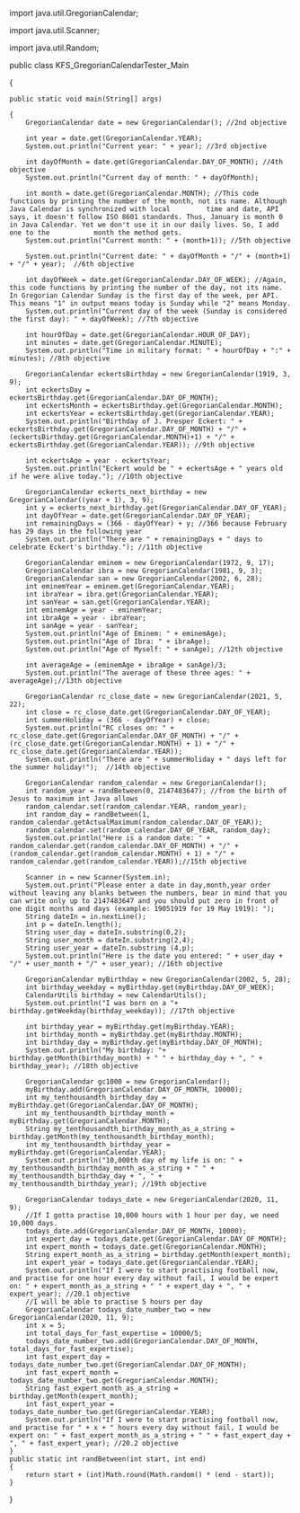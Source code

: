 import java.util.GregorianCalendar;

import java.util.Scanner;

import java.util.Random;

public class KFS_GregorianCalendarTester_Main 

{
    
    public static void main(String[] args)
    
    {
        GregorianCalendar date = new GregorianCalendar(); //2nd objective
        
        int year = date.get(GregorianCalendar.YEAR);  
        System.out.println("Current year: " + year); //3rd objective

        int dayOfMonth = date.get(GregorianCalendar.DAY_OF_MONTH); //4th objective
        System.out.println("Current day of month: " + dayOfMonth);
        
        int month = date.get(GregorianCalendar.MONTH); //This code functions by printing the number of the month, not its name. Although Java Calendar is synchronized with local         time and date, API says, it doesn't follow ISO 8601 standards. Thus, January is month 0 in Java Calendar. Yet we don't use it in our daily lives. So, I add one to the           month the method gets. 
        System.out.println("Current month: " + (month+1)); //5th objective
        
        System.out.println("Current date: " + dayOfMonth + "/" + (month+1) + "/" + year);  //6th objective
        
        int dayOfWeek = date.get(GregorianCalendar.DAY_OF_WEEK); //Again, this code functions by printing the number of the day, not its name. In Gregorian Calendar Sunday is the first day of the week, per API. This means "1" in output means today is Sunday while "2" means Monday.  
        System.out.println("Current day of the week (Sunday is considered the first day): " + dayOfWeek); //7th objective
        
        int hourOfDay = date.get(GregorianCalendar.HOUR_OF_DAY); 
        int minutes = date.get(GregorianCalendar.MINUTE);
        System.out.println("Time in military format: " + hourOfDay + ":" + minutes); //8th objective
        
        GregorianCalendar eckertsBirthday = new GregorianCalendar(1919, 3, 9); 
        int eckertsDay = eckertsBirthday.get(GregorianCalendar.DAY_OF_MONTH);
        int eckertsMonth = eckertsBirthday.get(GregorianCalendar.MONTH);
        int eckertsYear = eckertsBirthday.get(GregorianCalendar.YEAR);
        System.out.println("Birthday of J. Presper Eckert: " + eckertsBirthday.get(GregorianCalendar.DAY_OF_MONTH) + "/" + (eckertsBirthday.get(GregorianCalendar.MONTH)+1) + "/" + eckertsBirthday.get(GregorianCalendar.YEAR)); //9th objective
        
        int eckertsAge = year - eckertsYear;
        System.out.println("Eckert would be " + eckertsAge + " years old if he were alive today."); //10th objective
                
        GregorianCalendar eckerts_next_birthday = new GregorianCalendar((year + 1), 3, 9);
        int y = eckerts_next_birthday.get(GregorianCalendar.DAY_OF_YEAR);
        int dayOfYear = date.get(GregorianCalendar.DAY_OF_YEAR);
        int remainingDays = (366 - dayOfYear) + y; //366 because February has 29 days in the following year
        System.out.println("There are " + remainingDays + " days to celebrate Eckert's birthday."); //11th objective 
        
        GregorianCalendar eminem = new GregorianCalendar(1972, 9, 17);
        GregorianCalendar ibra = new GregorianCalendar(1981, 9, 3);
        GregorianCalendar san = new GregorianCalendar(2002, 6, 28);
        int eminemYear = eminem.get(GregorianCalendar.YEAR);
        int ibraYear = ibra.get(GregorianCalendar.YEAR);
        int sanYear = san.get(GregorianCalendar.YEAR);
        int eminemAge = year - eminemYear;
        int ibraAge = year - ibraYear;
        int sanAge = year - sanYear;
        System.out.println("Age of Eminem: " + eminemAge);
        System.out.println("Age of Ibra: " + ibraAge);
        System.out.println("Age of Myself: " + sanAge); //12th objective
        
        int averageAge = (eminemAge + ibraAge + sanAge)/3;
        System.out.println("The average of these three ages: " + averageAge);//13th objective  
           
        GregorianCalendar rc_close_date = new GregorianCalendar(2021, 5, 22);
        int close = rc_close_date.get(GregorianCalendar.DAY_OF_YEAR);
        int summerHoliday = (366 - dayOfYear) + close; 
        System.out.println("RC closes on: " + rc_close_date.get(GregorianCalendar.DAY_OF_MONTH) + "/" + (rc_close_date.get(GregorianCalendar.MONTH) + 1) + "/" + rc_close_date.get(GregorianCalendar.YEAR)); 
        System.out.println("There are " + summerHoliday + " days left for the summer holiday!");  //14th objective 
        
        GregorianCalendar random_calendar = new GregorianCalendar();
        int random_year = randBetween(0, 2147483647); //from the birth of Jesus to maximum int Java allows 
        random_calendar.set(random_calendar.YEAR, random_year);
        int random_day = randBetween(1, random_calendar.getActualMaximum(random_calendar.DAY_OF_YEAR));
        random_calendar.set(random_calendar.DAY_OF_YEAR, random_day);
        System.out.println("Here is a random date: " + random_calendar.get(random_calendar.DAY_OF_MONTH) + "/" + (random_calendar.get(random_calendar.MONTH) + 1) + "/" + random_calendar.get(random_calendar.YEAR));//15th objective
        
        Scanner in = new Scanner(System.in);
        System.out.print("Please enter a date in day,month,year order without leaving any blanks between the numbers, bear in mind that you can write only up to 2147483647 and you should put zero in front of one digit months and days (example: 19051919 for 19 May 1919): ");
        String dateIn = in.nextLine();
        int p = dateIn.length();
        String user_day = dateIn.substring(0,2);
        String user_month = dateIn.substring(2,4);
        String user_year = dateIn.substring (4,p);
        System.out.println("Here is the date you entered: " + user_day + "/" + user_month + "/" + user_year); //16th objective
          
        GregorianCalendar myBirthday = new GregorianCalendar(2002, 5, 28);
        int birthday_weekday = myBirthday.get(myBirthday.DAY_OF_WEEK);
        CalendarUtils birthday = new CalendarUtils(); 
        System.out.println("I was born on a "+  birthday.getWeekday(birthday_weekday)); //17th objective 
        
        int birthday_year = myBirthday.get(myBirthday.YEAR);
        int birthday_month = myBirthday.get(myBirthday.MONTH);
        int birthday_day = myBirthday.get(myBirthday.DAY_OF_MONTH);
        System.out.println("My birthday: "+  birthday.getMonth(birthday_month) + " " + birthday_day + ", " + birthday_year); //18th objective 
        
        GregorianCalendar gc1000 = new GregorianCalendar();
        myBirthday.add(GregorianCalendar.DAY_OF_MONTH, 10000);
        int my_tenthousandth_birthday_day = myBirthday.get(GregorianCalendar.DAY_OF_MONTH);
        int my_tenthousandth_birthday_month = myBirthday.get(GregorianCalendar.MONTH);
        String my_tenthousandth_birthday_month_as_a_string = birthday.getMonth(my_tenthousandth_birthday_month);
        int my_tenthousandth_birthday_year = myBirthday.get(GregorianCalendar.YEAR);
        System.out.println("10,000th day of my life is on: " + my_tenthousandth_birthday_month_as_a_string + " " + my_tenthousandth_birthday_day + ", " + my_tenthousandth_birthday_year); //19th objective
        
        GregorianCalendar todays_date = new GregorianCalendar(2020, 11, 9);
        //If I gotta practise 10,000 hours with 1 hour per day, we need 10,000 days.
        todays_date.add(GregorianCalendar.DAY_OF_MONTH, 10000);
        int expert_day = todays_date.get(GregorianCalendar.DAY_OF_MONTH);
        int expert_month = todays_date.get(GregorianCalendar.MONTH);
        String expert_month_as_a_string = birthday.getMonth(expert_month);
        int expert_year = todays_date.get(GregorianCalendar.YEAR); 
        System.out.println("If I were to start practising football now, and practise for one hour every day without fail, I would be expert on: " + expert_month_as_a_string + " " + expert_day + ", " + expert_year); //20.1 objective 
        //I will be able to practise 5 hours per day
        GregorianCalendar todays_date_number_two = new GregorianCalendar(2020, 11, 9);
        int x = 5;
        int total_days_for_fast_expertise = 10000/5;
        todays_date_number_two.add(GregorianCalendar.DAY_OF_MONTH, total_days_for_fast_expertise);
        int fast_expert_day = todays_date_number_two.get(GregorianCalendar.DAY_OF_MONTH);
        int fast_expert_month = todays_date_number_two.get(GregorianCalendar.MONTH);
        String fast_expert_month_as_a_string = birthday.getMonth(expert_month);
        int fast_expert_year = todays_date_number_two.get(GregorianCalendar.YEAR); 
        System.out.println("If I were to start practising football now, and practise for " + x + " hours every day without fail, I would be expert on: " + fast_expert_month_as_a_string + " " + fast_expert_day + ", " + fast_expert_year); //20.2 objective 
    }
    public static int randBetween(int start, int end) 
    {
        return start + (int)Math.round(Math.random() * (end - start));
    }
   
}
